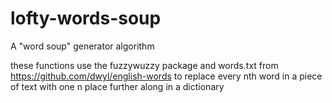 # lofty-words-soup
A "word soup" generator algorithm

these functions use the fuzzywuzzy package and words.txt from https://github.com/dwyl/english-words to replace every nth word in a piece of text with one n place further along in a dictionary
